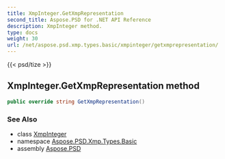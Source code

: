 ```yaml
---
title: XmpInteger.GetXmpRepresentation
second_title: Aspose.PSD for .NET API Reference
description: XmpInteger method. 
type: docs
weight: 30
url: /net/aspose.psd.xmp.types.basic/xmpinteger/getxmprepresentation/
---
```

{{< psd/tize >}}
## XmpInteger.GetXmpRepresentation method

```csharp
public override string GetXmpRepresentation()
```

### See Also

* class [XmpInteger](../)
* namespace [Aspose.PSD.Xmp.Types.Basic](../../xmpinteger/)
* assembly [Aspose.PSD](../../../)


